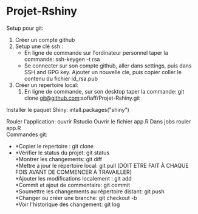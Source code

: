 # Projet-Rshiny

Setup pour git:
1) Créer un compte github
2) Setup une clé ssh :
	- En ligne de commande sur l'ordinateur personnel taper la commande: ssh-keygen -t rsa
	- Se connecter sur son compte github, aller dans settings, puis dans SSH and GPG key. 
	  Ajouter un nouvelle cle, puis copier coller le contenu du fichier id_rsa.pub
3) Créer un repertoire local:
	1) En ligne de commande, sur son desktop taper la commande: git clone git@github.com:sofiaff/Projet-Rshiny.git

Installer le paquet Shiny:
	intall.packages("shiny")

Rouler l'application:
	ouvrir Rstudio
	Ouvrir le fichier app.R
	Dans jobs rouler app.R
<br/>
Commandes git: <br/>
*	*Copier le repertoire : git clone <br/>
*	*Vérifier le status du projet: git status <br/>
*Montrer les changements: git diff <br/>
*Mettre à jour le répertoire local: git pull  (DOIT ETRE FAIT À CHAQUE FOIS AVANT DE COMMENCER À TRAVAILLER)<br/>
*Ajouter les modifications localement : git add <fichiers> <br/>
*Commit et ajout de commentaire: git commit <br/>
*Soumettre les changements au répertoire distant: git push <br/>
*Changer ou créer une branche: git checkout -b <NomDeLaBranche> <br/>
*Voir l'historique des changement: git log <br/>
	
	
